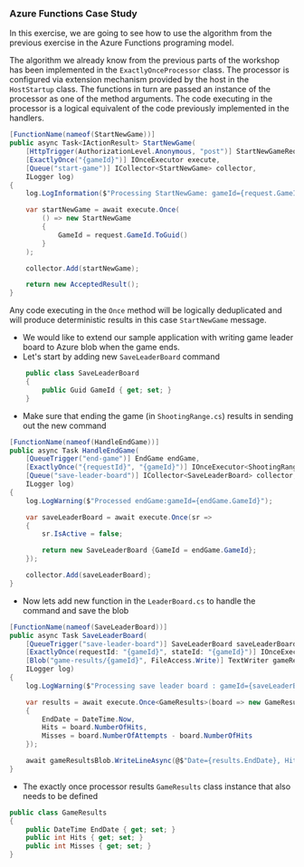 ### Azure Functions Case Study

In this exercise, we are going to see how to use the algorithm from the previous exercise in the Azure Functions programing model.

The algorithm we already know from the previous parts of the workshop has been implemented in the `ExactlyOnceProcessor` class. The processor is configured via extension mechanism provided by the host in the `HostStartup` class. The functions in turn are passed an instance of the processor as one of the method arguments. The code executing in the processor is a logical equivalent of the code previously implemented in the handlers.

```csharp
[FunctionName(nameof(StartNewGame))]
public async Task<IActionResult> StartNewGame(
    [HttpTrigger(AuthorizationLevel.Anonymous, "post")] StartNewGameReques request,
    [ExactlyOnce("{gameId}")] IOnceExecutor execute,
    [Queue("start-game")] ICollector<StartNewGame> collector,
    ILogger log)
{
    log.LogInformation($"Processing StartNewGame: gameId={request.GameId}");

    var startNewGame = await execute.Once(
        () => new StartNewGame
        {
            GameId = request.GameId.ToGuid()
        }
    );

    collector.Add(startNewGame);

    return new AcceptedResult();
}
```

Any code executing in the `Once` method will be logically deduplicated and will produce deterministic results in this case `StartNewGame` message.


* We would like to extend our sample application with writing game leader board to Azure blob when the game ends.
* Let's start by adding new `SaveLeaderBoard` command
```csharp
    public class SaveLeaderBoard
    {
        public Guid GameId { get; set; }
    }
```
* Make sure that ending the game (in `ShootingRange.cs`) results in sending out the new command
```csharp
[FunctionName(nameof(HandleEndGame))]
public async Task HandleEndGame(
    [QueueTrigger("end-game")] EndGame endGame,
    [ExactlyOnce("{requestId}", "{gameId}")] IOnceExecutor<ShootingRangeState> execute,
    [Queue("save-leader-board")] ICollector<SaveLeaderBoard> collector,
    ILogger log)
{
    log.LogWarning($"Processed endGame:gameId={endGame.GameId}");

    var saveLeaderBoard = await execute.Once(sr =>
    {
        sr.IsActive = false;

        return new SaveLeaderBoard {GameId = endGame.GameId};
    });

    collector.Add(saveLeaderBoard);
}
```
* Now lets add new function in the `LeaderBoard.cs` to handle the command and save the blob
```csharp
[FunctionName(nameof(SaveLeaderBoard))]
public async Task SaveLeaderBoard(
    [QueueTrigger("save-leader-board")] SaveLeaderBoard saveLeaderBoard,
    [ExactlyOnce(requestId: "{gameId}", stateId: "{gameId}")] IOnceExecutor<LeaderBoardState> execute,
    [Blob("game-results/{gameId}", FileAccess.Write)] TextWriter gameResultsBlob,
    ILogger log)
{
    log.LogWarning($"Processing save leader board : gameId={saveLeaderBoard.GameId}");

    var results = await execute.Once<GameResults>(board => new GameResults
    {
        EndDate = DateTime.Now,
        Hits = board.NumberOfHits,
        Misses = board.NumberOfAttempts - board.NumberOfHits
    });

    await gameResultsBlob.WriteLineAsync(@$"Date={results.EndDate}, Hits={results.Hits}, Misses={results.Misses}");
}
```
* The exactly once processor results `GameResults` class instance that also needs to be defined
```csharp
public class GameResults
{
    public DateTime EndDate { get; set; }
    public int Hits { get; set; }
    public int Misses { get; set; }
}
```
